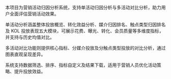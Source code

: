 本项目为营销活动归因分析系统，支持单活动归因分析与多活动对比分析，助力用户全面评估营销活动效果。

单活动分析涵盖整体投放概览、转化效益分析、媒介归因排名、触点类型归因排名及 KOL 投放表现五大模块，可展示花费、曝光、转化、会员质量等多维度指标，并支持与历史均值对比。

多活动对比功能则提供核心指标、分媒介投放及分触点类型投放的对比分析，通过图表直观呈现差异。

系统支持数据筛选、排序、指标自定义及结果下载，适用于营销人员优化活动策略、提升投放效益。
